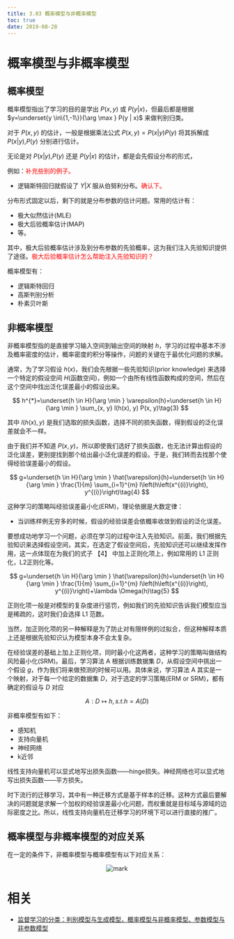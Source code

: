 ```yaml
---
title: 3.03 概率模型与非概率模型
toc: true
date: 2019-08-28
---
```

# 概率模型与非概率模型

## 概率模型

概率模型指出了学习的目的是学出 $P(x,y)$ 或 $P(y|x)$，但最后都是根据 $y=\underset{y \in\{1,-1\}}{\arg \max } P(y | x)$ 来做判别归类。

对于 $P(x,y)$ 的估计，一般是根据乘法公式 $P(x,y) = P(x|y)P(y)$ 将其拆解成 $P(x|y)$,$P(y)$ 分别进行估计。

无论是对 $P(x|y)$,$P(y)$ 还是 $P(y|x)$ 的估计，都是会先假设分布的形式，

例如：<span style="color:red;">补充些别的例子。</span>

- 逻辑斯特回归就假设了 $Y|X$ 服从伯努利分布。<span style="color:red;">确认下。</span>

分布形式固定以后，剩下的就是分布参数的估计问题。常用的估计有：

- 极大似然估计(MLE)
- 极大后验概率估计(MAP)
- 等。

其中，极大后验概率估计涉及到分布参数的先验概率，这为我们注入先验知识提供了途径。<span style="color:red;">极大后验概率估计怎么帮助注入先验知识的？</span>


概率模型有：

- 逻辑斯特回归
- 高斯判别分析
- 朴素贝叶斯




## 非概率模型

非概率模型指的是直接学习输入空间到输出空间的映射 $h$，学习的过程中基本不涉及概率密度的估计，概率密度的积分等操作，问题的关键在于最优化问题的求解。

通常，为了学习假设 $h(x)$，我们会先根据一些先验知识(prior knowledge) 来选择一个特定的假设空间 $H$(函数空间)，例如一个由所有线性函数构成的空间，然后在这个空间中找出泛化误差最小的假设出来。

$$
h^{*}=\underset{h \in H}{\arg \min } \varepsilon(h)=\underset{h \in H}{\arg \min } \sum_{x, y} l(h(x), y) P(x, y)\tag{3}
$$

其中 $l(h(x),y)$ 是我们选取的损失函数，选择不同的损失函数，得到假设的泛化误差就会不一样。

由于我们并不知道 $P(x,y)$，所以即使我们选好了损失函数，也无法计算出假设的泛化误差，更别提找到那个给出最小泛化误差的假设。于是，我们转而去找那个使得经验误差最小的假设。

$$
g=\underset{h \in H}{\arg \min } \hat{\varepsilon}(h)=\underset{h \in H}{\arg \min } \frac{1}{m} \sum_{i=1}^{m} l\left(h\left(x^{(i)}\right), y^{(i)}\right)\tag{4}
$$


这种学习的策略叫经验误差最小化(ERM)，理论依据是大数定律：

- 当训练样例无穷多的时候，假设的经验误差会依概率收敛到假设的泛化误差。

要想成功地学习一个问题，必须在学习的过程中注入先验知识。前面，我们根据先验知识来选择假设空间，其实，在选定了假设空间后，先验知识还可以继续发挥作用，这一点体现在为我们的式子 【4】 中加上正则化项上，例如常用的 L1 正则化，L2正则化等。


$$
g=\underset{h \in H}{\arg \min } \hat{\varepsilon}(h)=\underset{h \in H}{\arg \min } \frac{1}{m} \sum_{i=1}^{m} l\left(h\left(x^{(i)}\right), y^{(i)}\right)+\lambda \Omega(h)\tag{5}
$$


正则化项一般是对模型的复杂度进行惩罚，例如我们的先验知识告诉我们模型应当是稀疏的，这时我们会选择 L1 范数。

当然，加正则化项的另一种解释是为了防止对有限样例的过拟合，但这种解释本质上还是根据先验知识认为模型本身不会太复杂。

在经验误差的基础上加上正则化项，同时最小化这两者，这种学习的策略叫做结构风险最小化(SRM)。最后，学习算法 A 根据训练数据集 $D$，从假设空间中挑出一个假设 $g$，作为我们将来做预测的时候可以用。具体来说，学习算法 A 其实是一个映射，对于每一个给定的数据集 $D$，对于选定的学习策略(ERM or SRM)，都有确定的假设与 $D$ 对应

$$
A : D \mapsto h, s . t . h=A(D)\tag{6}
$$


非概率模型有如下：

- 感知机
- 支持向量机
- 神经网络
- k近邻

线性支持向量机可以显式地写出损失函数——hinge损失。神经网络也可以显式地写出损失函数——平方损失。

时下流行的迁移学习，其中有一种迁移方式是基于样本的迁移。这种方式最后要解决的问题就是求解一个加权的经验误差最小化问题，而权重就是目标域与源域的边际密度之比。所以，线性支持向量机在迁移学习的环境下可以进行直接的推广。


## 概率模型与非概率模型的对应关系


在一定的条件下，非概率模型与概率模型有以下对应关系：

<center>

![mark](http://images.iterate.site/blog/image/20190828/SEtoCpiOxu09.png?imageslim)

</center>





# 相关

- [监督学习的分类：判别模型与生成模型，概率模型与非概率模型、参数模型与非参数模型](https://zhuanlan.zhihu.com/p/26012348)
